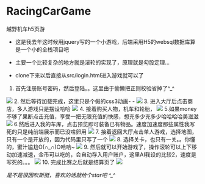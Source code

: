 # RacingCarGame
越野机车h5页游

* 这是我去年这时候用jquery写的一个小游戏，后端采用H5的websql数据库算是一个小的全栈项目吧
* 主要一个比较复杂的地方就是滚轮的实现了，原理就是勾股定理...


* clone下来以后直接从src/login.html进入游戏就可以了
1. 首先注册账号密码，然后登陆。。这里由于偷懒把正则校验省掉了^_^
 <img src="http://a3.qpic.cn/psb?/V13GqyBK3RKEMo/GFsMTloU9UcksBAvj.0ta5GFkDPXxp.QSAO8UNG2pMc!/b/dG0BAAAAAAAA&bo=6ASAAgAAAAARAFk!&rf=viewer_4">
2. 然后等待加载完成，这里只是个假的css3动画- -
 <img src="http://a3.qpic.cn/psb?/V13GqyBK3RKEMo/3gFtPnnMDZ2zSm*Bw1cRoOwsPlk3GH5iPTcG8NpdC7Q!/b/dG0BAAAAAAAA&bo=5gSAAgAAAAARAFc!&rf=viewer_4">
3. 进入大厅后点击商店，多人游戏只是摆设哈哈
 <img src="http://a2.qpic.cn/psb?/V13GqyBK3RKEMo/EXIvcK13IyBTE6jtGoXSbkqI4Qm8cUwDH0*TIcuOZbM!/b/dGwBAAAAAAAA&bo=.QSAAgAAAAARAEg!&rf=viewer_4">
4. 接着购买人物，机车和轮胎，
 <img src="http://a3.qpic.cn/psb?/V13GqyBK3RKEMo/dqKvpzHqYGT02XKNBkO4NqV0F2MaaxwKXoVmV69nbMk!/b/dIUBAAAAAAAA&bo=3QSAAgAAAAARAGw!&rf=viewer_4">
5.如果money不够了果断点击充值，享受一把无限充值的快感，想充多少充多少哈哈哈哈美滋滋
 <img src="http://a2.qpic.cn/psb?/V13GqyBK3RKEMo/HnUKftolsIRX3V.Y*gM*cVgaciBiewIasUBMzEWqyEU!/b/dDwBAAAAAAAA&bo=3gSAAgAAAAARAG8!&rf=viewer_4">
6.然后进入我的车库，点击预览即可装备已有物品。速度加速度那些属性我写死的只是纯前端展示而已没啥卵用
 <img src="http://a3.qpic.cn/psb?/V13GqyBK3RKEMo/1l*6RP7OSERrQlf9e75hiPAs3cleHmFkqZA4Ffv*RnM!/b/dIUBAAAAAAAA&bo=zASAAgAAAAARAH0!&rf=viewer_4">
7. 接着返回大厅点击单人游戏，选择地图，只有一个是开放的，因为代码里只写了一个
 <img src="http://a3.qpic.cn/psb?/V13GqyBK3RKEMo/6bsXbAV9CG.mCCGLVJfKRCR4h9*dHsmLLc5n3k1uPfI!/b/dD0BAAAAAAAA&bo=4QSAAgAAAAARAFA!&rf=viewer_4">
8. 选择关卡，也只有一关。。你懂的，蜜汁尴尬O(∩_∩)O哈哈~
 <img src="http://a3.qpic.cn/psb?/V13GqyBK3RKEMo/2b6KlKE2Byst41jm8jpgcP8ROhmhdm76ZP39lGcZNDI!/b/dD0BAAAAAAAA&bo=7ASAAgAAAAARAF0!&rf=viewer_4">
9. 然后就可以开始游戏了，操作滚轮可以上下移动加速减速，金币可以吃的，会自动存入用户账户，这里AI我设的比较2，速度是写死的。。。
<img src="http://a1.qpic.cn/psb?/V13GqyBK3RKEMo/0cHlL3QVvhYd75qw*MDTveZVzm9WRTjOnK3P87Wocqw!/b/dNsAAAAAAAAA&bo=8wSAAgAAAAARAEI!&rf=viewer_4">
10. 完成比赛之后就是结算页了
<img src="http://a3.qpic.cn/psb?/V13GqyBK3RKEMo/rYR9oZXQryGm811PcX49YEafxBWYcA*CmYzsr9u5u24!/b/dD0BAAAAAAAA&bo=*QSAAgAAAAARAEw!&rf=viewer_4">

*是不是很因吹斯挺，喜欢的话就给个star吧 ^_^*
 
 
